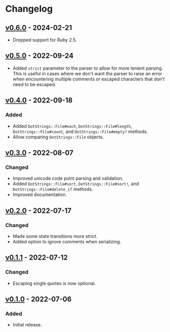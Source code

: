 # Changelog

## [v0.6.0] - 2024-02-21

- Dropped support for Ruby 2.5.

## [v0.5.0] - 2022-09-24

- Added `strict` parameter to the parser to allow for more lenient parsing. This is useful in cases where we don't want the parser to raise an error when encountering multiple comments or escaped characters that don't need to be escaped.

## [v0.4.0] - 2022-09-18

### Added

- Added `DotStrings::File#each`, `DotStrings::File#length`, `DotStrings::File#count`, and `DotStrings::File#empty?` methods.
- Allow comparing `DotStrings::File` objects.

## [v0.3.0] - 2022-08-07

### Changed

- Improved unicode code point parsing and validation.
- Added `DotStrings::File#sort`, `DotStrings::File#sort!`, and `DotStrings::File#delete_if` methods.
- Improved documentation.

## [v0.2.0] - 2022-07-17

### Changed

- Made some state transitions more strict.
- Added option to ignore comments when serializing.

## [v0.1.1] - 2022-07-12

### Changed

- Escaping single quotes is now optional.

## [v0.1.0] - 2022-07-06

### Added

- Initial release.

[v0.6.0]: https://github.com/raymondjavaxx/dotstrings/releases/tag/v0.6.0
[v0.5.0]: https://github.com/raymondjavaxx/dotstrings/releases/tag/v0.5.0
[v0.4.0]: https://github.com/raymondjavaxx/dotstrings/releases/tag/v0.4.0
[v0.3.0]: https://github.com/raymondjavaxx/dotstrings/releases/tag/v0.3.0
[v0.2.0]: https://github.com/raymondjavaxx/dotstrings/releases/tag/v0.2.0
[v0.1.1]: https://github.com/raymondjavaxx/dotstrings/releases/tag/v0.1.1
[v0.1.0]: https://github.com/raymondjavaxx/dotstrings/releases/tag/v0.1.0
